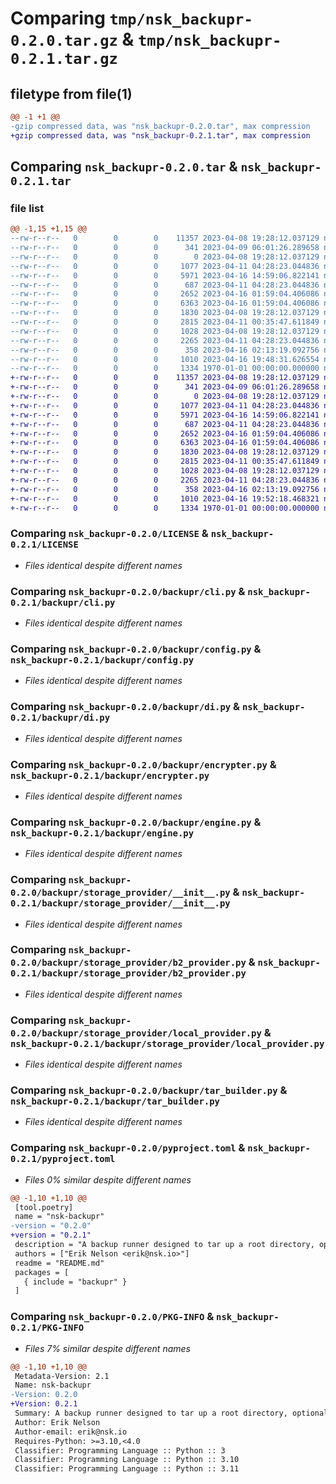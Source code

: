 # Comparing `tmp/nsk_backupr-0.2.0.tar.gz` & `tmp/nsk_backupr-0.2.1.tar.gz`

## filetype from file(1)

```diff
@@ -1 +1 @@
-gzip compressed data, was "nsk_backupr-0.2.0.tar", max compression
+gzip compressed data, was "nsk_backupr-0.2.1.tar", max compression
```

## Comparing `nsk_backupr-0.2.0.tar` & `nsk_backupr-0.2.1.tar`

### file list

```diff
@@ -1,15 +1,15 @@
--rw-r--r--   0        0        0    11357 2023-04-08 19:28:12.037129 nsk_backupr-0.2.0/LICENSE
--rw-r--r--   0        0        0      341 2023-04-09 06:01:26.289658 nsk_backupr-0.2.0/README.md
--rw-r--r--   0        0        0        0 2023-04-08 19:28:12.037129 nsk_backupr-0.2.0/backupr/__init__.py
--rw-r--r--   0        0        0     1077 2023-04-11 04:28:23.044836 nsk_backupr-0.2.0/backupr/cli.py
--rw-r--r--   0        0        0     5971 2023-04-16 14:59:06.822141 nsk_backupr-0.2.0/backupr/config.py
--rw-r--r--   0        0        0      687 2023-04-11 04:28:23.044836 nsk_backupr-0.2.0/backupr/di.py
--rw-r--r--   0        0        0     2652 2023-04-16 01:59:04.406086 nsk_backupr-0.2.0/backupr/encrypter.py
--rw-r--r--   0        0        0     6363 2023-04-16 01:59:04.406086 nsk_backupr-0.2.0/backupr/engine.py
--rw-r--r--   0        0        0     1830 2023-04-08 19:28:12.037129 nsk_backupr-0.2.0/backupr/storage_provider/__init__.py
--rw-r--r--   0        0        0     2815 2023-04-11 00:35:47.611849 nsk_backupr-0.2.0/backupr/storage_provider/b2_provider.py
--rw-r--r--   0        0        0     1028 2023-04-08 19:28:12.037129 nsk_backupr-0.2.0/backupr/storage_provider/local_provider.py
--rw-r--r--   0        0        0     2265 2023-04-11 04:28:23.044836 nsk_backupr-0.2.0/backupr/tar_builder.py
--rw-r--r--   0        0        0      358 2023-04-16 02:13:19.092756 nsk_backupr-0.2.0/backupr/util.py
--rw-r--r--   0        0        0     1010 2023-04-16 19:48:31.626554 nsk_backupr-0.2.0/pyproject.toml
--rw-r--r--   0        0        0     1334 1970-01-01 00:00:00.000000 nsk_backupr-0.2.0/PKG-INFO
+-rw-r--r--   0        0        0    11357 2023-04-08 19:28:12.037129 nsk_backupr-0.2.1/LICENSE
+-rw-r--r--   0        0        0      341 2023-04-09 06:01:26.289658 nsk_backupr-0.2.1/README.md
+-rw-r--r--   0        0        0        0 2023-04-08 19:28:12.037129 nsk_backupr-0.2.1/backupr/__init__.py
+-rw-r--r--   0        0        0     1077 2023-04-11 04:28:23.044836 nsk_backupr-0.2.1/backupr/cli.py
+-rw-r--r--   0        0        0     5971 2023-04-16 14:59:06.822141 nsk_backupr-0.2.1/backupr/config.py
+-rw-r--r--   0        0        0      687 2023-04-11 04:28:23.044836 nsk_backupr-0.2.1/backupr/di.py
+-rw-r--r--   0        0        0     2652 2023-04-16 01:59:04.406086 nsk_backupr-0.2.1/backupr/encrypter.py
+-rw-r--r--   0        0        0     6363 2023-04-16 01:59:04.406086 nsk_backupr-0.2.1/backupr/engine.py
+-rw-r--r--   0        0        0     1830 2023-04-08 19:28:12.037129 nsk_backupr-0.2.1/backupr/storage_provider/__init__.py
+-rw-r--r--   0        0        0     2815 2023-04-11 00:35:47.611849 nsk_backupr-0.2.1/backupr/storage_provider/b2_provider.py
+-rw-r--r--   0        0        0     1028 2023-04-08 19:28:12.037129 nsk_backupr-0.2.1/backupr/storage_provider/local_provider.py
+-rw-r--r--   0        0        0     2265 2023-04-11 04:28:23.044836 nsk_backupr-0.2.1/backupr/tar_builder.py
+-rw-r--r--   0        0        0      358 2023-04-16 02:13:19.092756 nsk_backupr-0.2.1/backupr/util.py
+-rw-r--r--   0        0        0     1010 2023-04-16 19:52:18.468321 nsk_backupr-0.2.1/pyproject.toml
+-rw-r--r--   0        0        0     1334 1970-01-01 00:00:00.000000 nsk_backupr-0.2.1/PKG-INFO
```

### Comparing `nsk_backupr-0.2.0/LICENSE` & `nsk_backupr-0.2.1/LICENSE`

 * *Files identical despite different names*

### Comparing `nsk_backupr-0.2.0/backupr/cli.py` & `nsk_backupr-0.2.1/backupr/cli.py`

 * *Files identical despite different names*

### Comparing `nsk_backupr-0.2.0/backupr/config.py` & `nsk_backupr-0.2.1/backupr/config.py`

 * *Files identical despite different names*

### Comparing `nsk_backupr-0.2.0/backupr/di.py` & `nsk_backupr-0.2.1/backupr/di.py`

 * *Files identical despite different names*

### Comparing `nsk_backupr-0.2.0/backupr/encrypter.py` & `nsk_backupr-0.2.1/backupr/encrypter.py`

 * *Files identical despite different names*

### Comparing `nsk_backupr-0.2.0/backupr/engine.py` & `nsk_backupr-0.2.1/backupr/engine.py`

 * *Files identical despite different names*

### Comparing `nsk_backupr-0.2.0/backupr/storage_provider/__init__.py` & `nsk_backupr-0.2.1/backupr/storage_provider/__init__.py`

 * *Files identical despite different names*

### Comparing `nsk_backupr-0.2.0/backupr/storage_provider/b2_provider.py` & `nsk_backupr-0.2.1/backupr/storage_provider/b2_provider.py`

 * *Files identical despite different names*

### Comparing `nsk_backupr-0.2.0/backupr/storage_provider/local_provider.py` & `nsk_backupr-0.2.1/backupr/storage_provider/local_provider.py`

 * *Files identical despite different names*

### Comparing `nsk_backupr-0.2.0/backupr/tar_builder.py` & `nsk_backupr-0.2.1/backupr/tar_builder.py`

 * *Files identical despite different names*

### Comparing `nsk_backupr-0.2.0/pyproject.toml` & `nsk_backupr-0.2.1/pyproject.toml`

 * *Files 0% similar despite different names*

```diff
@@ -1,10 +1,10 @@
 [tool.poetry]
 name = "nsk-backupr"
-version = "0.2.0"
+version = "0.2.1"
 description = "A backup runner designed to tar up a root directory, optionally encrypt it, and upload to remote storage."
 authors = ["Erik Nelson <erik@nsk.io>"]
 readme = "README.md"
 packages = [
   { include = "backupr" }
 ]
```

### Comparing `nsk_backupr-0.2.0/PKG-INFO` & `nsk_backupr-0.2.1/PKG-INFO`

 * *Files 7% similar despite different names*

```diff
@@ -1,10 +1,10 @@
 Metadata-Version: 2.1
 Name: nsk-backupr
-Version: 0.2.0
+Version: 0.2.1
 Summary: A backup runner designed to tar up a root directory, optionally encrypt it, and upload to remote storage.
 Author: Erik Nelson
 Author-email: erik@nsk.io
 Requires-Python: >=3.10,<4.0
 Classifier: Programming Language :: Python :: 3
 Classifier: Programming Language :: Python :: 3.10
 Classifier: Programming Language :: Python :: 3.11
```

